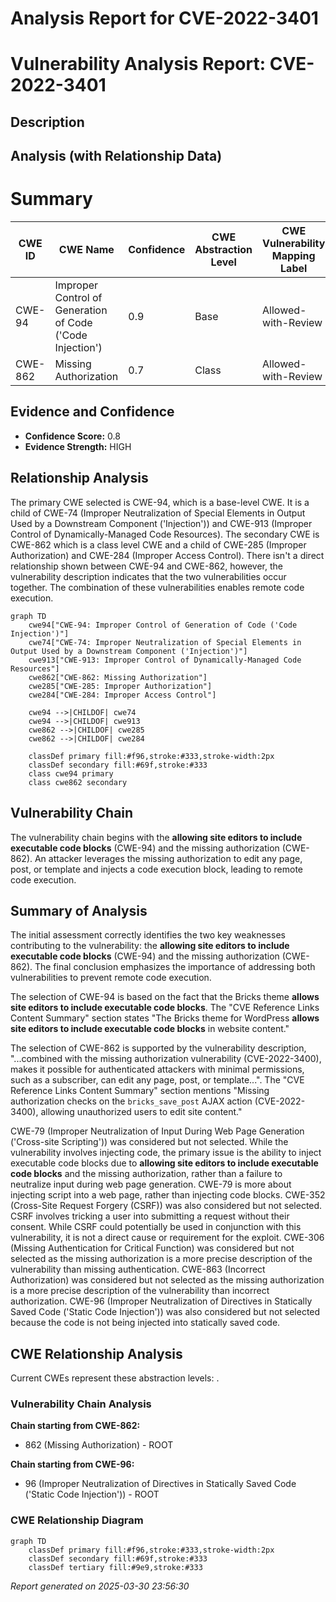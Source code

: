 # Analysis Report for CVE-2022-3401

# Vulnerability Analysis Report: CVE-2022-3401

## Description



## Analysis (with Relationship Data)

# Summary
| CWE ID | CWE Name | Confidence | CWE Abstraction Level | CWE Vulnerability Mapping Label | CWE-Vulnerability Mapping Notes |
|---|---|---|---|---|---|
| CWE-94 | Improper Control of Generation of Code ('Code Injection') | 0.9 | Base | Allowed-with-Review | Primary CWE |
| CWE-862 | Missing Authorization | 0.7 | Class | Allowed-with-Review | Secondary CWE |

## Evidence and Confidence

*   **Confidence Score:** 0.8
*   **Evidence Strength:** HIGH

## Relationship Analysis
The primary CWE selected is CWE-94, which is a base-level CWE. It is a child of CWE-74 (Improper Neutralization of Special Elements in Output Used by a Downstream Component ('Injection')) and CWE-913 (Improper Control of Dynamically-Managed Code Resources). The secondary CWE is CWE-862 which is a class level CWE and a child of CWE-285 (Improper Authorization) and CWE-284 (Improper Access Control). There isn't a direct relationship shown between CWE-94 and CWE-862, however, the vulnerability description indicates that the two vulnerabilities occur together. The combination of these vulnerabilities enables remote code execution.

```mermaid
graph TD
    cwe94["CWE-94: Improper Control of Generation of Code ('Code Injection')"]
    cwe74["CWE-74: Improper Neutralization of Special Elements in Output Used by a Downstream Component ('Injection')"]
    cwe913["CWE-913: Improper Control of Dynamically-Managed Code Resources"]
    cwe862["CWE-862: Missing Authorization"]
    cwe285["CWE-285: Improper Authorization"]
    cwe284["CWE-284: Improper Access Control"]

    cwe94 -->|CHILDOF| cwe74
    cwe94 -->|CHILDOF| cwe913
    cwe862 -->|CHILDOF| cwe285
    cwe862 -->|CHILDOF| cwe284

    classDef primary fill:#f96,stroke:#333,stroke-width:2px
    classDef secondary fill:#69f,stroke:#333
    class cwe94 primary
    class cwe862 secondary
```

## Vulnerability Chain
The vulnerability chain begins with the **allowing site editors to include executable code blocks** (CWE-94) and the missing authorization (CWE-862). An attacker leverages the missing authorization to edit any page, post, or template and injects a code execution block, leading to remote code execution.

## Summary of Analysis
The initial assessment correctly identifies the two key weaknesses contributing to the vulnerability: the **allowing site editors to include executable code blocks** (CWE-94) and the missing authorization (CWE-862). The final conclusion emphasizes the importance of addressing both vulnerabilities to prevent remote code execution.

The selection of CWE-94 is based on the fact that the Bricks theme **allows site editors to include executable code blocks**. The "CVE Reference Links Content Summary" section states "The Bricks theme for WordPress **allows site editors to include executable code blocks** in website content."

The selection of CWE-862 is supported by the vulnerability description, "...combined with the missing authorization vulnerability (CVE-2022-3400), makes it possible for authenticated attackers with minimal permissions, such as a subscriber, can edit any page, post, or template...". The "CVE Reference Links Content Summary" section mentions "Missing authorization checks on the `bricks_save_post` AJAX action (CVE-2022-3400), allowing unauthorized users to edit site content."

CWE-79 (Improper Neutralization of Input During Web Page Generation ('Cross-site Scripting')) was considered but not selected. While the vulnerability involves injecting code, the primary issue is the ability to inject executable code blocks due to **allowing site editors to include executable code blocks** and the missing authorization, rather than a failure to neutralize input during web page generation. CWE-79 is more about injecting script into a web page, rather than injecting code blocks.
CWE-352 (Cross-Site Request Forgery (CSRF)) was also considered but not selected. CSRF involves tricking a user into submitting a request without their consent. While CSRF could potentially be used in conjunction with this vulnerability, it is not a direct cause or requirement for the exploit.
CWE-306 (Missing Authentication for Critical Function) was considered but not selected as the missing authorization is a more precise description of the vulnerability than missing authentication.
CWE-863 (Incorrect Authorization) was considered but not selected as the missing authorization is a more precise description of the vulnerability than incorrect authorization.
CWE-96 (Improper Neutralization of Directives in Statically Saved Code ('Static Code Injection')) was also considered but not selected because the code is not being injected into statically saved code.


## CWE Relationship Analysis

Current CWEs represent these abstraction levels: .


### Vulnerability Chain Analysis

**Chain starting from CWE-862:**
- 862 (Missing Authorization) - ROOT


**Chain starting from CWE-96:**
- 96 (Improper Neutralization of Directives in Statically Saved Code ('Static Code Injection')) - ROOT



### CWE Relationship Diagram

```mermaid
graph TD
    classDef primary fill:#f96,stroke:#333,stroke-width:2px
    classDef secondary fill:#69f,stroke:#333
    classDef tertiary fill:#9e9,stroke:#333
```



*Report generated on 2025-03-30 23:56:30*
